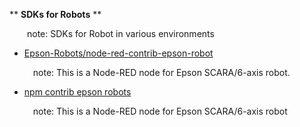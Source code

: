 ** **SDKs for Robots** **
<p style="text-indent:2em;">note: SDKs for Robot in various environments</p>

- [Epson-Robots/node-red-contrib-epson-robot](https://github.com/Epson-Robots/node-red-contrib-epson-robot)<p style="text-indent:1em;">note: This is a Node-RED node for Epson SCARA/6-axis robot.</p>
- [npm contrib epson robots](https://www.npmjs.com/package/@epson-robots/node-red-contrib-epson-robot)<p style="text-indent:1em;">note: This is a Node-RED node for Epson SCARA/6-axis robot</p>
